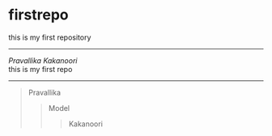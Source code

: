 # firstrepo
this is my first repository 
***
*Pravallika Kakanoori*<br>
this is my first repo
***
> Pravallika
>> Model 
>>> Kakanoori